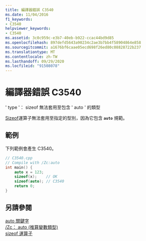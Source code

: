 ```yaml
---
title: 編譯器錯誤 C3540
ms.date: 11/04/2016
f1_keywords:
- C3540
helpviewer_keywords:
- C3540
ms.assetid: 3c0c959c-e3b7-40eb-b922-ccac44bd9d85
ms.openlocfilehash: 897defd5643a90234c2ae3b7bb4f58904864e858
ms.sourcegitcommit: a1676bf6caae05ecd698f26ed80c08828722b237
ms.translationtype: MT
ms.contentlocale: zh-TW
ms.lasthandoff: 09/29/2020
ms.locfileid: "91508078"
---
```

# <a name="compiler-error-c3540"></a>編譯器錯誤 C3540

' type '： sizeof 無法套用至包含 ' auto ' 的類型

[Sizeof](../../cpp/sizeof-operator.md)運算子無法套用至指定的型別，因為它包含 **`auto`** 規範。

## <a name="example"></a>範例

下列範例會產生 C3540。

```cpp
// C3540.cpp
// Compile with /Zc:auto
int main() {
    auto x = 123;
    sizeof(x);    // OK
    sizeof(auto); // C3540
    return 0;
}
```

## <a name="see-also"></a>另請參閱

[auto 關鍵字](../../cpp/auto-cpp.md)<br/>
[/Zc： auto (推算變數類型) ](../../build/reference/zc-auto-deduce-variable-type.md)<br/>
[sizeof 運算子](../../cpp/sizeof-operator.md)
